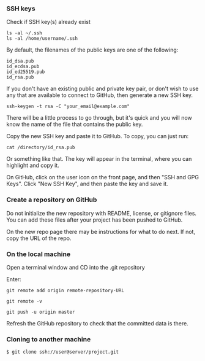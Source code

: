 ### SSH keys

Check if SSH key(s) already exist

    ls -al ~/.ssh
    ls -al /home/username/.ssh
    
By default, the filenames of the public keys are one of the following:

    id_dsa.pub
    id_ecdsa.pub
    id_ed25519.pub
    id_rsa.pub

If you don't have an existing public and private key pair, or don't wish to use any that are available to connect to GitHub, then generate a new SSH key.

    ssh-keygen -t rsa -C "your_email@example.com"
    
There will be a little process to go through, but it's quick and you will now know the name of the file that contains the public key.

Copy the new SSH key and paste it to GitHub. To copy, you can just run:

    cat /directory/id_rsa.pub
    
Or something like that. The key will appear in the terminal, where you can highlight and copy it.

On GitHub, click on the user icon on the front page, and then "SSH and GPG Keys". Click "New SSH Key", and then paste the key and save it.

### Create a repository on GitHub

Do not initialize the new repository with README, license, or gitignore files. You can add these files after your project has been pushed to GitHub.

On the new repo page there may be instructions for what to do next. If not, copy the URL of the repo.

### On the local machine

Open a terminal window and CD into the .git repository

Enter:

    git remote add origin remote-repository-URL

    git remote -v
    
    git push -u origin master
    
Refresh the GitHub repository to check that the committed data is there.

### Cloning to another machine

    $ git clone ssh://user@server/project.git
